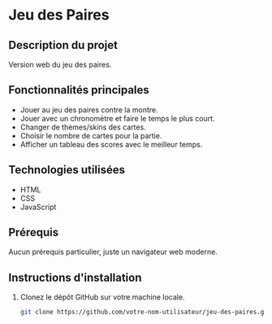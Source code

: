 # Jeu des Paires

## Description du projet

Version web du jeu des paires.

## Fonctionnalités principales

- Jouer au jeu des paires contre la montre.
- Jouer avec un chronomètre et faire le temps le plus court.
- Changer de thèmes/skins des cartes.
- Choisir le nombre de cartes pour la partie.
- Afficher un tableau des scores avec le meilleur temps.

## Technologies utilisées

- HTML
- CSS
- JavaScript

## Prérequis

Aucun prérequis particulier, juste un navigateur web moderne.

## Instructions d'installation

1. Clonez le dépôt GitHub sur votre machine locale.

   ```bash
   git clone https://github.com/votre-nom-utilisateur/jeu-des-paires.git